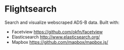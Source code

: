 # Flightsearch

Search and visualize webscraped ADS-B data. Built with:

   * Facetview https://github.com/okfn/facetview
   * Elasticsearch http://www.elasticsearch.org/
   * Mapbox https://github.com/mapbox/mapbox.js/


